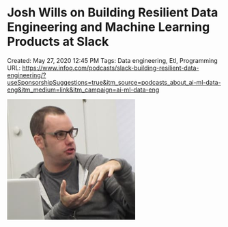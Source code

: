 # Josh Wills on Building Resilient Data Engineering and Machine Learning Products at Slack

Created: May 27, 2020 12:45 PM
Tags: Data engineering, Etl, Programming
URL: https://www.infoq.com/podcasts/slack-building-resilient-data-engineering/?useSponsorshipSuggestions=true&itm_source=podcasts_about_ai-ml-data-eng&itm_medium=link&itm_campaign=ai-ml-data-eng

![Slack-Josh-Wills-1575853123115.jpg](Josh%20Wills%20on%20Building%20Resilient%20Data%20Engineering%20%20cb139f89c561462399ee280b778e6f1a/Slack-Josh-Wills-1575853123115.jpg)